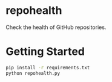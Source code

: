 # repohealth

Check the health of GitHub repositories.

# Getting Started

```sh
pip install -r requirements.txt
python repohealth.py
```
